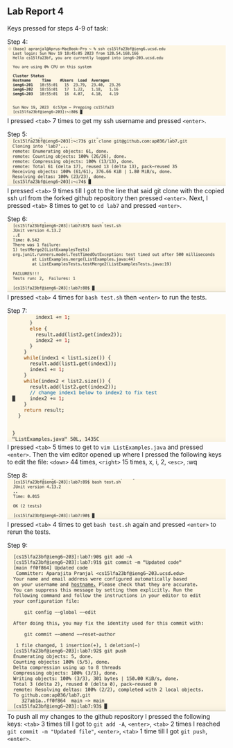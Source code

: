## Lab Report 4

Keys pressed for steps 4-9 of task:

Step 4:
![Image](lab04_pngs/step4.png)
I pressed `<tab>` 7 times to get my ssh username and pressed `<enter>`.

Step 5:
![Image](lab04_pngs/step5.png)
I pressed `<tab>` 9 times till I got to the line that said git clone with the copied ssh url from the forked github repository then pressed `<enter>`. Next, I pressed `<tab>` 8 times to get to `cd lab7` and pressed `<enter>`.

Step 6:
![Image](lab04_pngs/step6.png)
I pressed `<tab>` 4 times for `bash test.sh` then `<enter>` to run the tests.

Step 7:
![Image](lab04_pngs/step7.png)
I pressed `<tab>` 5 times to get to `vim ListExamples.java` and pressed `<enter>`. Then the vim editor opened up where I pressed the following keys to edit the file: `<down>` 44 times, `<right>` 15 times, x, i, 2, `<esc>`, :wq

Step 8:
![Image](lab04_pngs/step8.png)
I pressed `<tab>` 4 times to get `bash test.sh` again and pressed `<enter>` to rerun the tests.

Step 9:
![Image](lab04_pngs/step9.png)
To push all my changes to the github repository I pressed the following keys:
`<tab>` 3 times till I got to `git add -A`, `<enter>`, `<tab>` 2 times I reached `git commit -m "Updated file"`, `<enter>`, `<tab>` 1 time till I got `git push`, `<enter>`.
